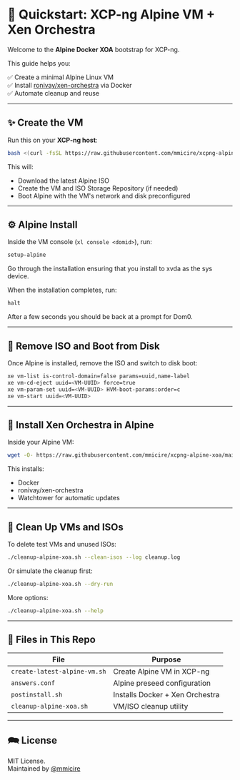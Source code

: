 # 🚀 Quickstart: XCP-ng Alpine VM + Xen Orchestra

Welcome to the **Alpine Docker XOA** bootstrap for XCP-ng.

This guide helps you:

✅ Create a minimal Alpine Linux VM  
✅ Install [ronivay/xen-orchestra](https://hub.docker.com/r/ronivay/xen-orchestra) via Docker  
✅ Automate cleanup and reuse

---

## ✨ Create the VM

Run this on your **XCP-ng host**:

```bash
bash <(curl -fsSL https://raw.githubusercontent.com/mmicire/xcpng-alpine-xoa/main/create-latest-alpine-vm.sh)
```

This will:
- Download the latest Alpine ISO
- Create the VM and ISO Storage Repository (if needed)
- Boot Alpine with the VM's network and disk preconfigured

---

## ⚙️ Alpine Install

Inside the VM console (`xl console <domid>`), run:

```bash
setup-alpine
```

Go through the installation ensuring that you install to xvda as the sys device.  

When the installation completes, run: 

```bash
halt
```
After a few seconds you should be back at a prompt for Dom0.

---

## 📀 Remove ISO and Boot from Disk

Once Alpine is installed, remove the ISO and switch to disk boot:

```bash
xe vm-list is-control-domain=false params=uuid,name-label
xe vm-cd-eject uuid=<VM-UUID> force=true
xe vm-param-set uuid=<VM-UUID> HVM-boot-params:order=c
xe vm-start uuid=<VM-UUID>
```

---

## 🧰 Install Xen Orchestra in Alpine

Inside your Alpine VM:

```bash
wget -O- https://raw.githubusercontent.com/mmicire/xcpng-alpine-xoa/main/postinstall.sh | sh
```

This installs:
- Docker
- ronivay/xen-orchestra
- Watchtower for automatic updates

---

## 🧹 Clean Up VMs and ISOs

To delete test VMs and unused ISOs:

```bash
./cleanup-alpine-xoa.sh --clean-isos --log cleanup.log
```

Or simulate the cleanup first:

```bash
./cleanup-alpine-xoa.sh --dry-run
```

More options:

```bash
./cleanup-alpine-xoa.sh --help
```

---

## 📂 Files in This Repo

| File                        | Purpose                                                |
|-----------------------------|--------------------------------------------------------|
| `create-latest-alpine-vm.sh` | Create Alpine VM in XCP-ng                            |
| `answers.conf`               | Alpine preseed configuration                          |
| `postinstall.sh`             | Installs Docker + Xen Orchestra                       |
| `cleanup-alpine-xoa.sh`      | VM/ISO cleanup utility                                |

---

## 🗪 License

MIT License.  
Maintained by [@mmicire](https://github.com/mmicire)
